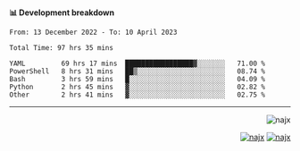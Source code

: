 <b>📊 Development breakdown</b>
<!--START_SECTION:waka-->

```text
From: 13 December 2022 - To: 10 April 2023

Total Time: 97 hrs 35 mins

YAML         69 hrs 17 mins  █████████████████▓░░░░░░░   71.00 %
PowerShell   8 hrs 31 mins   ██▒░░░░░░░░░░░░░░░░░░░░░░   08.74 %
Bash         3 hrs 59 mins   █░░░░░░░░░░░░░░░░░░░░░░░░   04.09 %
Python       2 hrs 45 mins   ▓░░░░░░░░░░░░░░░░░░░░░░░░   02.82 %
Other        2 hrs 41 mins   ▓░░░░░░░░░░░░░░░░░░░░░░░░   02.75 %
```

<!--END_SECTION:waka-->
-----
<p align="right">
  <img src="https://komarev.com/ghpvc/?username=najx&label=GitHub%20Profile%20Views&color=yellow&style=flat" alt="najx" />
</p align="center">
<p align="right">
  <a href="https://www.linkedin.com/in/abdx"><img src="https://img.shields.io/badge/LinkedIn--_.svg?style=social&logo=linkedin" alt="najx"></a>
  <a href="https://stackoverflow.com/users/19588110/najim-abdelmoula"><img src="https://img.shields.io/badge/Stack Overflow--_.svg?style=social&logo=stackoverflow" alt="najx"></a>
</p align="center">
